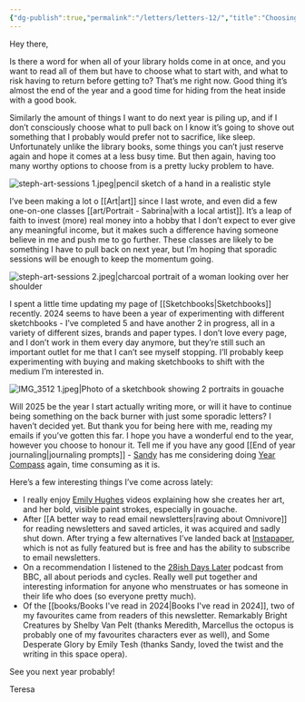 ```yaml
---
{"dg-publish":true,"permalink":"/letters/letters-12/","title":"Choosing from the pile of unread books","noteIcon":"","created":"2024-12-21"}
---
```


Hey there,

Is there a word for when all of your library holds come in at once, and you want to read all of them but have to choose what to start with, and what to risk having to return before getting to? That’s me right now. Good thing it’s almost the end of the year and a good time for hiding from the heat inside with a good book.

Similarly the amount of things I want to do next year is piling up, and if I don’t consciously choose what to pull back on I know it’s going to shove out something that I probably would prefer not to sacrifice, like sleep. Unfortunately unlike the library books, some things you can’t just reserve again and hope it comes at a less busy time. But then again, having too many worthy options to choose from is a pretty lucky problem to have.

![steph-art-sessions 1.jpeg|pencil sketch of a hand in a realistic style](/img/user/assets/steph-art-sessions%201.jpeg)

I’ve been making a lot o [[Art\|art]] since I last wrote, and even did a few one-on-one classes [[art/Portrait - Sabrina\|with a local artist]]. It’s a leap of faith to invest (more) real money into a hobby that I don’t expect to ever give any meaningful income, but it makes such a difference having someone believe in me and push me to go further. These classes are likely to be something I have to pull back on next year, but I’m hoping that sporadic sessions will be enough to keep the momentum going. 

![steph-art-sessions 2.jpeg|charcoal portrait of a woman looking over her shoulder](/img/user/assets/steph-art-sessions%202.jpeg)

I spent a little time updating my page of [[Sketchbooks\|Sketchbooks]] recently. 2024 seems to have been a year of experimenting with different sketchbooks - I’ve completed 5 and have another 2 in progress, all in a variety of different sizes, brands and paper types. I don’t love every page, and I don’t work in them every day anymore, but they’re still such an important outlet for me that I can’t see myself stopping. I’ll probably keep experimenting with buying and making sketchbooks to shift with the medium I’m interested in.

![IMG_3512 1.jpeg|Photo of a sketchbook showing 2 portraits in gouache](/img/user/assets/IMG_3512%201.jpeg)

Will 2025 be the year I start actually writing more, or will it have to continue being something on the back burner with just some sporadic letters? I haven’t decided yet. But thank you for being here with me, reading my emails if you’ve gotten this far. I hope you have a wonderful end to the year, however you choose to honour it. Tell me if you have any good [[End of year journaling\|journaling prompts]] - [Sandy](https://sanlive.com/softsignal/) has me considering doing [Year Compass](https://yearcompass.com/) again, time consuming as it is.

Here’s a few interesting things I’ve come across lately:

* I really enjoy [Emily Hughes](https://youtu.be/VBzpeVy6FrE?si=wkq03Yxd1D9Xy82C) videos explaining how she creates her art, and her bold, visible paint strokes, especially in gouache.
* After [[A better way to read email newsletters\|raving about Omnivore]] for reading newsletters and saved articles, it was acquired and sadly shut down. After trying a few alternatives I’ve landed back at [Instapaper](https://www.instapaper.com/), which is not as fully featured but is free and has the ability to subscribe to email newsletters.
* On a recommendation I listened to the [28ish Days Later](https://www.bbcpodcasts.com/listen/28ish-days-later/) podcast from BBC, all about periods and cycles. Really well put together and interesting information for anyone who menstruates or has someone in their life who does (so everyone pretty much).
* Of the [[books/Books I've read in 2024\|Books I've read in 2024]], two of my favourites came from readers of this newsletter. Remarkably Bright Creatures by Shelby Van Pelt (thanks Meredith, Marcellus the octopus is probably one of my favourites characters ever as well), and  Some Desperate Glory by Emily Tesh (thanks Sandy, loved the twist and the writing in this space opera).

See you next year probably!

Teresa
